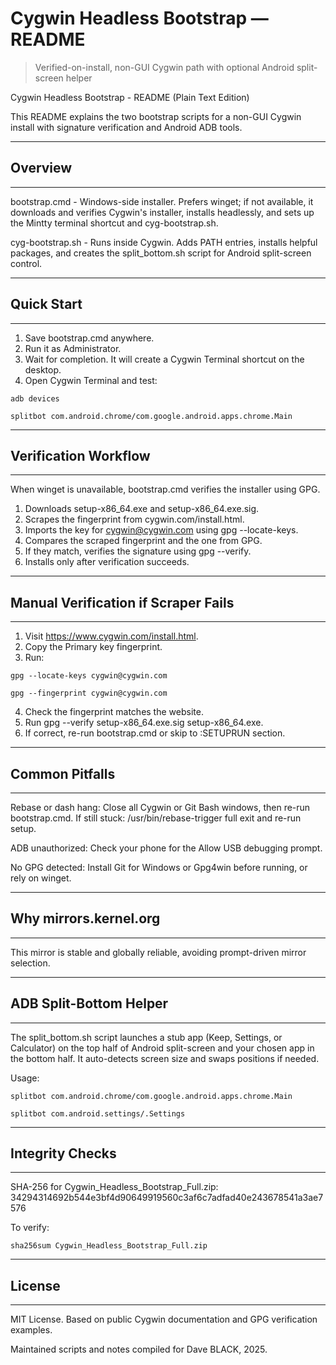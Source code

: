 # Cygwin Headless Bootstrap — README

> Verified-on-install, non-GUI Cygwin path with optional Android split-screen helper

Cygwin Headless Bootstrap - README (Plain Text Edition)

This README explains the two bootstrap scripts for a non-GUI Cygwin install with signature verification and Android ADB tools.

------------------------------------------------------------
## Overview
------------------------------------------------------------
bootstrap.cmd  - Windows-side installer. Prefers winget; if not available, it downloads and verifies Cygwin's installer, installs headlessly, and sets up the Mintty terminal shortcut and cyg-bootstrap.sh.

cyg-bootstrap.sh - Runs inside Cygwin. Adds PATH entries, installs helpful packages, and creates the split_bottom.sh script for Android split-screen control.

------------------------------------------------------------
## Quick Start
------------------------------------------------------------
1. Save bootstrap.cmd anywhere.
2. Run it as Administrator.
3. Wait for completion. It will create a Cygwin Terminal shortcut on the desktop.
4. Open Cygwin Terminal and test:
```
adb devices
```
```
splitbot com.android.chrome/com.google.android.apps.chrome.Main
```

------------------------------------------------------------
## Verification Workflow
------------------------------------------------------------
When winget is unavailable, bootstrap.cmd verifies the installer using GPG.
1. Downloads setup-x86_64.exe and setup-x86_64.exe.sig.
2. Scrapes the fingerprint from cygwin.com/install.html.
3. Imports the key for cygwin@cygwin.com using gpg --locate-keys.
4. Compares the scraped fingerprint and the one from GPG.
5. If they match, verifies the signature using gpg --verify.
6. Installs only after verification succeeds.

------------------------------------------------------------
## Manual Verification if Scraper Fails
------------------------------------------------------------
1. Visit https://www.cygwin.com/install.html.
2. Copy the Primary key fingerprint.
3. Run:
```
gpg --locate-keys cygwin@cygwin.com
```
```
gpg --fingerprint cygwin@cygwin.com
```
4. Check the fingerprint matches the website.
5. Run gpg --verify setup-x86_64.exe.sig setup-x86_64.exe.
6. If correct, re-run bootstrap.cmd or skip to :SETUPRUN section.

------------------------------------------------------------
## Common Pitfalls
------------------------------------------------------------
Rebase or dash hang: Close all Cygwin or Git Bash windows, then re-run bootstrap.cmd. If still stuck:
   /usr/bin/rebase-trigger full
   exit
and re-run setup.

ADB unauthorized: Check your phone for the Allow USB debugging prompt.

No GPG detected: Install Git for Windows or Gpg4win before running, or rely on winget.

------------------------------------------------------------
## Why mirrors.kernel.org
------------------------------------------------------------
This mirror is stable and globally reliable, avoiding prompt-driven mirror selection.

------------------------------------------------------------
## ADB Split-Bottom Helper
------------------------------------------------------------
The split_bottom.sh script launches a stub app (Keep, Settings, or Calculator) on the top half of Android split-screen and your chosen app in the bottom half. It auto-detects screen size and swaps positions if needed.

Usage:
```
splitbot com.android.chrome/com.google.android.apps.chrome.Main
```
```
splitbot com.android.settings/.Settings
```

------------------------------------------------------------
## Integrity Checks
------------------------------------------------------------
SHA-256 for Cygwin_Headless_Bootstrap_Full.zip:
34294314692b544e3bf4d90649919560c3af6c7adfad40e243678541a3ae7576

To verify:
```
sha256sum Cygwin_Headless_Bootstrap_Full.zip
```

------------------------------------------------------------
## License
------------------------------------------------------------
MIT License. Based on public Cygwin documentation and GPG verification examples.

Maintained scripts and notes compiled for Dave BLACK, 2025.
